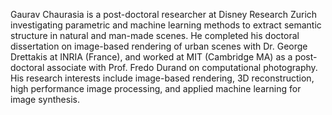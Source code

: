 Gaurav Chaurasia is a post-doctoral researcher at Disney Research Zurich
investigating parametric and machine learning methods to extract semantic
structure in natural and man-made scenes. He completed his doctoral dissertation
on image-based rendering of urban scenes with Dr. George Drettakis at INRIA
(France), and worked at MIT (Cambridge MA) as a post-doctoral associate
with Prof. Fredo Durand on computational photography. His research interests
include image-based rendering, 3D reconstruction, high performance image
processing, and applied machine learning for image synthesis.